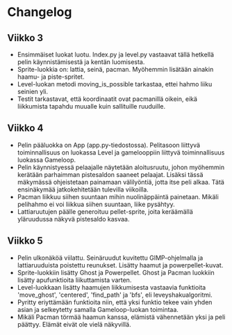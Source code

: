 # Changelog

## Viikko 3 
- Ensimmäiset luokat luotu. Index.py ja level.py vastaavat tällä hetkellä pelin käynnistämisestä ja kentän luomisesta. 
- Sprite-luokkia on: lattia, seinä, pacman. Myöhemmin lisätään ainakin haamu- ja piste-spritet.
- Level-luokan metodi moving_is_possible tarkastaa, ettei hahmo liiku seinien yli.
- Testit tarkastavat, että koordinaatit ovat pacmanillä oikein, eikä liikkumista tapahdu muualle kuin sallituille ruuduille.
 
## Viikko 4 
- Pelin pääluokka on App (app.py-tiedostossa). Pelitasoon liittyvä toiminnallisuus on luokassa Level ja gamelooppiin liittyvä toiminnallisuus luokassa Gameloop.
- Pelin käynnistyessä pelaajalle näytetään aloitusruutu, johon myöhemmin kerätään parhaimman pistesaldon saaneet pelaajat. Lisäksi tässä mäkymässä ohjeistetaan painamaan välilyöntiä, jotta itse peli alkaa. Tätä ensinäkymää jatkokehitetään tulevilla viikoilla. 
- Pacman liikkuu siihen suuntaan mihin nuolinäppäintä painetaan. Mikäli pelihahmo ei voi liikkua siihen suuntaan, liike pysähtyy.
- Lattiaruutujen päälle generoituu pellet-sprite, joita keräämällä yläruudussa näkyvä pistesaldo kasvaa. 

## Viikko 5 
- Pelin ulkonäköä viilattu. Seinäruudut kuvitettu GIMP-ohjelmalla ja lattiaruuduista poistettu reunukset. Lisätty haamut ja powerpellet-kuvat.
- Sprite-luokkiin lisätty Ghost ja Powerpellet. Ghost ja Pacman luokkiin lisätty apufunktioita liikuttamista varten.
- Level-luokkaan lisätty haamujen liikkumisesta vastaavia funktioita 'move_ghost', 'centered', 'find_path' ja 'bfs', eli leveyshakualgoritmi. 
- Pyritty eriyttämään funktioita niin, että yksi funktio tekee vain yhden asian ja selkeytetty samalla Gameloop-luokan toimintaa.
- Mikäli Pacman törmää haamun kanssa, elämistä vähennetään yksi ja peli päättyy. Elämät eivät ole vielä näkyvillä.
